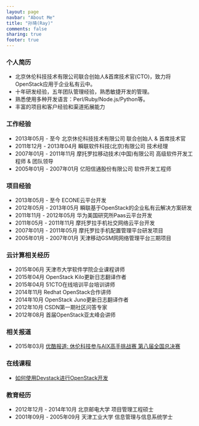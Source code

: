 ```yaml
---
layout: page
navbar: "About Me"
title: "孙琦(Ray)"
comments: false
sharing: true
footer: true
---
```


### 个人简历
* 北京休伦科技技术有限公司联合创始人&首席技术官(CTO)，致力将OpenStack应用于企业私有云中。
* 十年研发经验，五年团队管理经验，熟悉敏捷开发的管理。
* 熟悉使用多种开发语言：Perl/Ruby/Node.js/Python等。
* 丰富的项目和客户经验和渠道拓展能力

### 工作经验
* 2013年05月 - 至今       北京休伦科技技术有限公司 联合创始人 & 首席技术官
* 2011年12月 - 2013年04月 瞬联软件科技(北京)有限公司 技术经理
* 2007年01月 - 2011年11月 摩托罗拉移动技术(中国)有限公司 高级软件开发工程师 & 团队领导
* 2005年01月 - 2007年01月 亿阳信通股份有限公司 软件开发工程师

### 项目经验
* 2013年05月 - 至今       ECONE云平台开发
* 2012年05月 - 2013年05月 瞬联基于OpenStack的企业私有云解决方案研发
* 2011年11月 - 2012年05月 华为美国研究所Paas云平台开发
* 2011年05月 - 2011年11月 摩托罗拉手机社交网络云平台开发
* 2007年01月 - 2011年05月 摩托罗拉手机配置管理平台研发项目
* 2005年01月 - 2007年01月 天津移动GSM网网络管理平台三期项目

### 云计算相关经历
* 2015年06月 天津市大学软件学院企业课程讲师
* 2015年04月 OpenStack Kilo更新日志翻译作者
* 2015年04月 51CTO在线培训平台培训讲师
* 2014年11月 Redhat OpenStack合作讲师
* 2014年10月 OpenStack Juno更新日志翻译作者
* 2012年10月 CSDN第一期社区问答专家
* 2012年08月 首届OpenStack亚太峰会讲师

### 相关报道
* 2015年03月 [优酷报道: 休伦科技参与AIX高手挑战赛 第八届全国总决赛](http://v.youku.com/v_show/id_XOTE0ODY0MzYw.html)

### 在线课程
* [如何使用Devstack进行OpenStack开发](http://edu.csdn.net/course/detail/612)

### 教育经历
* 2012年12月 - 2014年10月 北京邮电大学 项目管理工程硕士
* 2001年09月 - 2005年09月 天津工业大学 信息管理与信息系统学士
